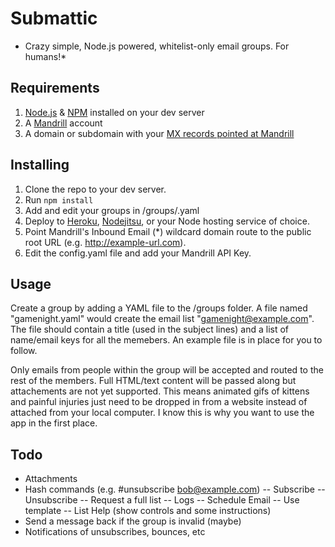 Submattic
=========

* Crazy simple, Node.js powered, whitelist-only email groups. For humans!*

## Requirements

1. [Node.js](http://nodejs.com) & [NPM](http://npmjs.com) installed on your dev server
2. A [Mandrill](http://mandrill.com) account
3. A domain or subdomain with your [MX records pointed at Mandrill](http://help.mandrill.com/entries/21699367-Overview)

## Installing

1. Clone the repo to your dev server.
2. Run `npm install`
3. Add and edit your groups in /groups/<name of your group>.yaml
4. Deploy to [Heroku](http://heroku.com), [Nodejitsu](http://nodejitsu.com), or your Node hosting service of choice.
5. Point Mandrill's Inbound Email (*) wildcard domain route to the public root URL (e.g. http://example-url.com).
6. Edit the config.yaml file and add your Mandrill API Key.

## Usage
Create a group by adding a YAML file to the /groups folder. A file named "gamenight.yaml" would create the email list "gamenight@example.com". The file should contain a title (used in the subject lines) and a list of name/email keys for all the memebers. An example file is in place for you to follow.

Only emails from people within the group will be accepted and routed to the rest of the members. Full HTML/text content will be passed along but attachements are not yet supported. This means animated gifs of kittens and painful injuries just need to be dropped in from a website instead of attached from your local computer. I know this is why you want to use the app in the first place.

## Todo
- Attachments
- Hash commands (e.g. #unsubscribe bob@example.com)
-- Subscribe
-- Unsubscribe
-- Request a full list
-- Logs
-- Schedule Email
-- Use template
-- List Help (show controls and some instructions)
- Send a message back if the group is invalid (maybe)
- Notifications of unsubscribes, bounces, etc